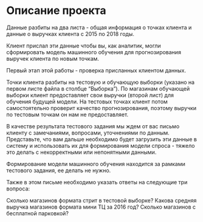 # Описание проекта
Данные разбиты на два листа - общая информация о точках клиента и данные о выручках клиента с 2015 по 2018 годы.

Клиент прислал эти данные чтобы вы, как аналитик, могли сформировать модель машинного обучения для прогнозирования выручек клиента по новым точкам.

Первый этап этой работы - проверка присланных клиентом данных.

Точки клиента разбиты на тестовую и обучающую выборки (указано на первом листе файла в столбце “Выборка”). По магазинам обучающей выборки клиент предоставляет свои выручки (второй лист) для обучения будущей модели. На тестовых точках клиент потом самостоятельно проверит качество прогнозирования, поэтому выручки по тестовым точкам он нам не предоставляет.

В качестве результата тестового задания мы ждем от вас письмо клиенту с замечаниями, вопросами, уточнениями по данным. Представьте, что вам дальше необходимо будет загрузить эти данные в систему и использовать их для формирования модели спроса - тяжело это делать с некорректными или непонятными данными.

Формирование модели машинного обучения находится за рамками тестового задания, ее делать не нужно.

Также в этом письме необходимо указать ответы на следующие три вопроса:

Сколько магазинов формата стрит в тестовой выборке? Какова средняя выручка магазинов формата мини ТЦ за 2016 год? Сколько магазинов с бесплатной парковкой?